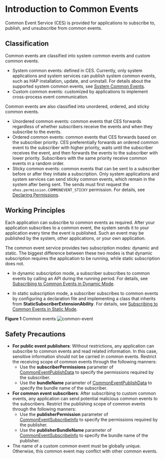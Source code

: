# Introduction to Common Events
<!--Kit: Basic Services Kit-->
<!--Subsystem: Notification-->
<!--Owner: @peixu-->
<!--Designer: @dongqingran; @wulong158-->
<!--Tester: @wanghong1997-->
<!--Adviser: @fang-jinxu-->

Common Event Service (CES) is provided for applications to subscribe to, publish, and unsubscribe from common events.

## Classification
Common events are classified into system common events and custom common events.


- System common events: defined in CES. Currently, only system applications and system services can publish system common events, such as HAP installation, update, and uninstall. For details about the supported system common events, see [System Common Events](../../reference/apis-basic-services-kit/common_event/commonEventManager-definitions.md).
- Custom common events: customized by applications to implement cross-process event communication.


Common events are also classified into unordered, ordered, and sticky common events.


- Unordered common events: common events that CES forwards regardless of whether subscribers receive the events and when they subscribe to the events.
- Ordered common events: common events that CES forwards based on the subscriber priority. CES preferentially forwards an ordered common event to the subscriber with higher priority, waits until the subscriber receives the event, and then forwards the events to the subscriber with lower priority. Subscribers with the same priority receive common events in a random order.
- Sticky common events: common events that can be sent to a subscriber before or after they initiate a subscription. Only system applications and system services can send sticky common events, which remain in the system after being sent. The sends must first request the `ohos.permission.COMMONEVENT_STICKY` permission. For details, see [Declaring Permissions](../../security/AccessToken/declare-permissions.md).

## Working Principles
Each application can subscribe to common events as required. After your application subscribes to a common event, the system sends it to your application every time the event is published. Such an event may be published by the system, other applications, or your own application.

<!--Del-->
The common event service provides two subscription modes: dynamic and static. The biggest difference between these two modes is that dynamic subscription requires the application to be running, while static subscription does not.

- In dynamic subscription mode, a subscriber subscribes to common events by calling an API during the running period. For details, see [Subscribing to Common Events in Dynamic Mode](common-event-subscription.md).

- In static subscription mode, a subscriber subscribes to common events by configuring a declaration file and implementing a class that inherits from **StaticSubscriberExtensionAbility**. For details, see [Subscribing to Common Events in Static Mode](common-event-static-subscription.md).
<!--DelEnd-->

**Figure 1** Common events 
![common-event](figures/common-event.png)

## Safety Precautions

- **For public event publishers**: Without restrictions, any application can subscribe to common events and read related information. In this case, sensitive information should not be carried in common events. Restrict the receiving scope of common events through the following manners:
  - Use the **subscriberPermissions** parameter of [CommonEventPublishData](../../reference/apis-basic-services-kit/js-apis-inner-commonEvent-commonEventPublishData.md) to specify the permissions required by the subscriber.
  - Use the **bundleName** parameter of [CommonEventPublishData](../../reference/apis-basic-services-kit/js-apis-inner-commonEvent-commonEventPublishData.md) to specify the bundle name of the subscriber.
- **For common event subscribers**: After subscribing to custom common events, any application can send potential malicious common events to the subscribers. Restrict the publishing scope of common events through the following manners:
  - Use the **publisherPermission** parameter of [CommonEventSubscribeInfo](../../reference/apis-basic-services-kit/js-apis-inner-commonEvent-commonEventSubscribeInfo.md) to specify the permissions required by the publisher.
  - Use the **publisherBundleName** parameter of [CommonEventSubscribeInfo](../../reference/apis-basic-services-kit/js-apis-inner-commonEvent-commonEventSubscribeInfo.md) to specify the bundle name of the publisher.
- The name of a custom common event must be globally unique. Otherwise, this common event may conflict with other common events.
